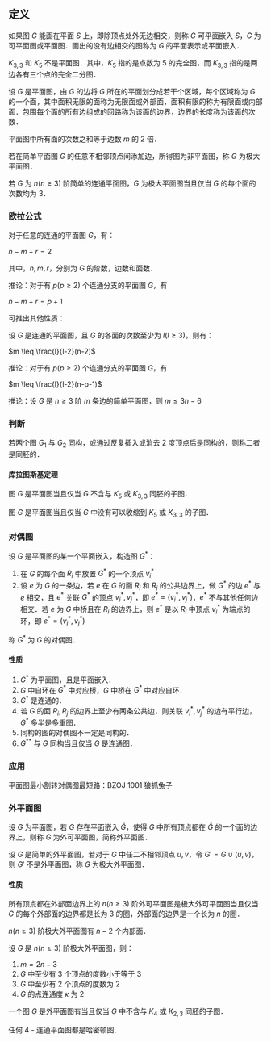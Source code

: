 ## 定义

如果图 $G$ 能画在平面 $S$ 上，即除顶点处外无边相交，则称 $G$ 可平面嵌入 $S$，$G$ 为可平面图或平面图．画出的没有边相交的图称为 $G$ 的平面表示或平面嵌入．

$K_{3,3}$ 和 $K_5$ 不是平面图．其中，$K_5$ 指的是点数为 $5$ 的完全图，而 $K_{3,3}$ 指的是两边各有三个点的完全二分图．

设 $G$ 是平面图，由 $G$ 的边将 $G$ 所在的平面划分成若干个区域，每个区域称为 $G$ 的一个面，其中面积无限的面称为无限面或外部面，面积有限的称为有限面或内部面．包围每个面的所有边组成的回路称为该面的边界，边界的长度称为该面的次数．

平面图中所有面的次数之和等于边数 $m$ 的 2 倍．

若在简单平面图 $G$ 的任意不相邻顶点间添加边，所得图为非平面图，称 $G$ 为极大平面图．

若 $G$ 为 $n (n \geq 3)$ 阶简单的连通平面图，$G$ 为极大平面图当且仅当 $G$ 的每个面的次数均为 3．

### 欧拉公式

对于任意的连通的平面图 $G$，有：

$n-m+r=2$

其中，$n, m, r$，分别为 $G$ 的阶数，边数和面数．

推论：对于有 $p (p \geq 2)$ 个连通分支的平面图 $G$，有

$n-m+r=p+1$

可推出其他性质：

设 $G$ 是连通的平面图，且 $G$ 的各面的次数至少为 $l(l \geq 3)$，则有：

$m \leq \frac{l}{l-2}(n-2)$

推论：对于有 $p (p \geq 2)$ 个连通分支的平面图 $G$，有

$m \leq \frac{l}{l-2}(n-p-1)$

推论：设 $G$ 是 $n \geq 3$ 阶 $m$ 条边的简单平面图，则 $m \leq 3n-6$

### 判断

若两个图 $G_1$ 与 $G_2$ 同构，或通过反复插入或消去 2 度顶点后是同构的，则称二者是同胚的．

#### 库拉图斯基定理

图 $G$ 是平面图当且仅当 $G$ 不含与 $K_5$ 或 $K_{3,3}$ 同胚的子图．

图 $G$ 是平面图当且仅当 $G$ 中没有可以收缩到 $K_5$ 或 $K_{3,3}$ 的子图．

### 对偶图

设 $G$ 是平面图的某一个平面嵌入，构造图 $G^{*}$：

1.  在 $G$ 的每个面 $R_i$ 中放置 $G^{*}$ 的一个顶点 $v_i^{*}$
2.  设 $e$ 为 $G$ 的一条边，若 $e$ 在 $G$ 的面 $R_i$ 和 $R_j$ 的公共边界上，做 $G^{*}$ 的边 $e^{*}$ 与 $e$ 相交，且 $e^*$ 关联 $G^{*}$ 的顶点 $v_i^*, v_j^*$，即 $e^*=(v_i^*, v_j^*)$，$e^*$ 不与其他任何边相交．若 $e$ 为 $G$ 中桥且在 $R_i$ 的边界上，则 $e^*$ 是以 $R_i$ 中顶点 $v_i^*$ 为端点的环，即 $e^*=(v_i^*,v_j^*)$

称 $G^{*}$ 为 $G$ 的对偶图．

#### 性质

1.  $G^{*}$ 为平面图，且是平面嵌入．
2.  $G$ 中自环在 $G^{*}$ 中对应桥，$G$ 中桥在 $G^{*}$ 中对应自环．
3.  $G^{*}$ 是连通的．
4.  若 $G$ 的面 $R_i, R_j$ 的边界上至少有两条公共边，则关联 $v_i^*, v_j^*$ 的边有平行边，$G^*$ 多半是多重图．
5.  同构的图的对偶图不一定是同构的．
6.  $G^{**}$ 与 $G$ 同构当且仅当 $G$ 是连通图．

### 应用

平面图最小割转对偶图最短路：BZOJ 1001 狼抓兔子

### 外平面图

设 $G$ 为平面图，若 $G$ 存在平面嵌入 $\tilde{G}$，使得 $G$ 中所有顶点都在 $\tilde{G}$ 的一个面的边界上，则称 $G$ 为外可平面图，简称外平面图．

设 $G$ 是简单的外平面图，若对于 $G$ 中任二不相邻顶点 $u, v$，令 $G'=G \cup (u, v)$，则 $G'$ 不是外平面图，称 $G$ 为极大外平面图．

#### 性质

所有顶点都在外部面边界上的 $n (n \geq 3)$ 阶外可平面图是极大外可平面图当且仅当 $G$ 的每个外部面的边界都是长为 3 的圈，外部面的边界是一个长为 $n$ 的圈．

$n (n \geq 3)$ 阶极大外平面图有 $n-2$ 个内部面．

设 $G$ 是 $n (n \geq 3)$ 阶极大外平面图，则：

1.  $m=2n-3$
2.  $G$ 中至少有 3 个顶点的度数小于等于 3
3.  $G$ 中至少有 2 个顶点的度数为 2
4.  $G$ 的点连通度 $\kappa$ 为 2

一个图 $G$ 是外平面图有当且仅当 $G$ 中不含与 $K_4$ 或 $K_{2,3}$ 同胚的子图．

任何 4 - 连通平面图都是哈密顿图．
